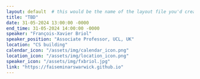 ```yaml
---
layout: default  # this would be the name of the layout file you'd create for events
title: "TBD"
date: 31-05-2024 13:00:00 -0000
end_time: 31-05-2024 14:00:00 -0000
speaker: "François-Xavier Briol"
speaker_position: "Associate Professor, UCL, UK"
location: "CS building"
calendar_icon: "/assets/img/calendar_icon.png"
location_icon: "/assets/img/location_icon.png"
speaker_icon: "/assets/img/fxbriol.jpg"
link: "https://faiseminarswarwick.github.io"
---
```



